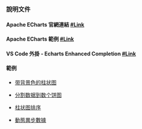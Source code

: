 
### 說明文件

#### Apache ECharts 官網連結 [#Link](https://echarts.apache.org/)

#### Apache ECharts 範例 [#Link](https://echarts.apache.org/examples/zh/index.html#chart-type-pie)

#### VS Code 外掛 - Echarts Enhanced Completion [#Link](https://marketplace.visualstudio.com/items?itemName=ren-wei.echarts-enhanced-completion)

#### 範例

* [带背景色的柱状图](https://echarts.apache.org/examples/zh/index.html#chart-type-bar)

* [分割数据到数个饼图](https://echarts.apache.org/examples/zh/editor.html?c=data-transform-multiple-pie)

* [柱状图排序](https://echarts.apache.org/examples/zh/editor.html?c=data-transform-sort-bar)

* [動態異步數據](https://echarts.apache.org/handbook/zh/how-to/data/dynamic-data)